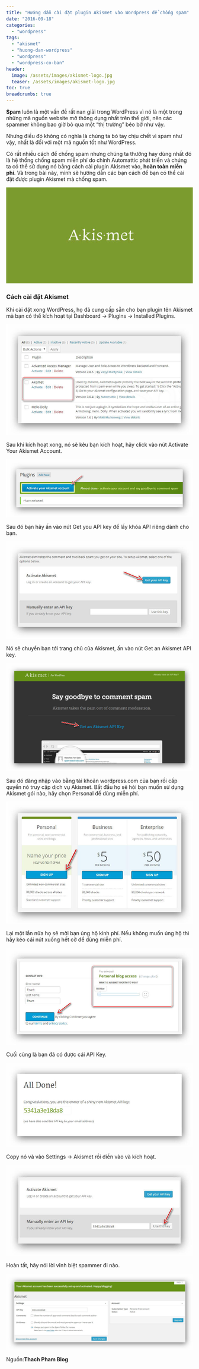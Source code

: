 ```yaml
---
title: "Hướng dẫn cài đặt plugin Akismet vào Wordpress để chống spam"
date: "2016-09-18"
categories: 
  - "wordpress"
tags: 
  - "akismet"
  - "huong-dan-wordpress"
  - "wordpress"
  - "wordpress-co-ban"
header:
  image: /assets/images/akismet-logo.jpg
  teaser: /assets/images/akismet-logo.jpg
toc: true
breadcrumbs: true
---
```


**Spam** luôn là một vấn đề rất nan giải trong WordPress vì nó là một trong những mã nguồn website mở thông dụng nhất trên thế giới, nên các spammer không bao giờ bỏ qua một “thị trường” béo bở như vậy.

Nhưng điều đó không có nghĩa là chúng ta bó tay chịu chết vì spam như vậy, nhất là đối với một mã nguồn tốt như WordPress.

Có rất nhiều cách để chống spam nhưng chúng ta thường hay dùng nhất đó là hệ thống chống spam miễn phí do chính Automattic phát triển và chúng ta có thể sử dụng nó bằng cách cài plugin Akismet vào, **hoàn toàn miễn phí**. Và trong bài này, mình sẽ hướng dẫn các bạn cách để bạn có thể cài đặt được plugin Akismet mà chống spam.

![akismet-logo](/assets/images/akismet-logo.jpg)

### Cách cài đặt Akismet

Khi cài đặt xong WordPress, họ đã cung cấp sẵn cho bạn plugin tên Akismet mà bạn có thể kích hoạt tại Dashboard -> Plugins -> Installed Plugins.

![cai-dat-akismet-1](/assets/images/cai-dat-akismet-1.jpg)

Sau khi kích hoạt xong, nó sẽ kêu bạn kích hoạt, hãy click vào nút Activate Your Akismet Account.

![cai-dat-akismet-02](/assets/images/cai-dat-akismet-02.jpg)

Sau đó bạn hãy ấn vào nút Get you API key để lấy khóa API riêng dành cho bạn.

![cai-dat-akismet-03](/assets/images/cai-dat-akismet-03.jpg)

Nó sẽ chuyển bạn tới trang chủ của Akismet, ấn vào nút Get an Akismet API key.

![cai-dat-akismet-04](/assets/images/cai-dat-akismet-04.jpg)

Sau đó đăng nhập vào bằng tài khoản wordpress.com của bạn rồi cấp quyền nó truy cập dịch vụ Akismet. Bắt đầu họ sẽ hỏi bạn muốn sử dụng Akismet gói nào, hãy chọn Personal để dùng miễn phí.

![cai-dat-akismet-05](/assets/images/cai-dat-akismet-05.jpg)

Lại một lần nữa họ sẽ mời bạn ủng hộ kinh phí. Nếu không muốn ủng hộ thì hãy kéo cái nút xuống hết cỡ để dùng miễn phí.

![cai-dat-akismet-06](/assets/images/cai-dat-akismet-06.jpg)

Cuối cùng là bạn đã có được cái API Key.

![cai-dat-akismet-07](/assets/images/cai-dat-akismet-07.jpg)

Copy nó và vào Settings -> Akismet rồi điền vào và kích hoạt.

![cai-dat-akismet-08](/assets/images/cai-dat-akismet-08.jpg)

Hoàn tất, hãy nói lời vĩnh biệt spammer đi nào.

![cai-dat-akismet-10](/assets/images/cai-dat-akismet-10.jpg)

Nguồn:**Thach Pham Blog**
